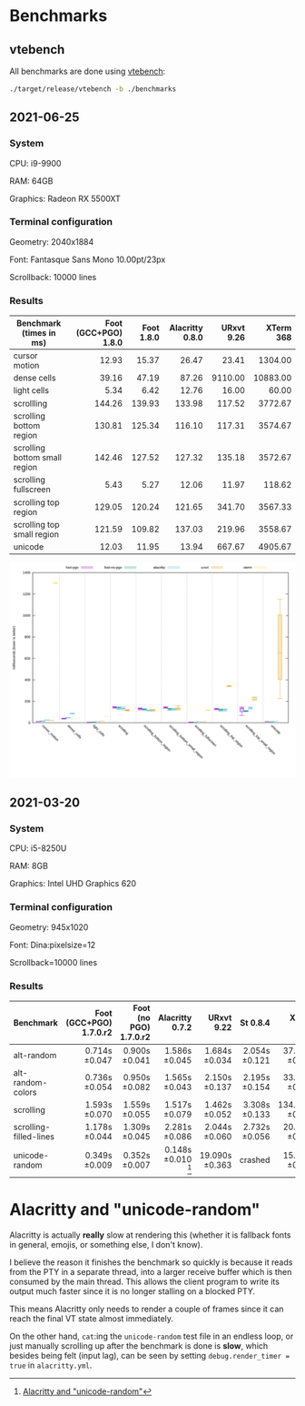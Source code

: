# Benchmarks

## vtebench

All benchmarks are done using [vtebench](https://github.com/alacritty/vtebench):

```sh
./target/release/vtebench -b ./benchmarks
```

## 2021-06-25

### System

CPU: i9-9900

RAM: 64GB

Graphics: Radeon RX 5500XT


### Terminal configuration

Geometry: 2040x1884

Font: Fantasque Sans Mono 10.00pt/23px

Scrollback: 10000 lines


### Results

| Benchmark (times in ms)       | Foot (GCC+PGO) 1.8.0 | Foot 1.8.0 | Alacritty 0.8.0 | URxvt 9.26 | XTerm 368 |
|-------------------------------|---------------------:|-----------:|----------------:|-----------:|----------:|
| cursor motion                 |                12.93 |      15.37 |           26.47 |      23.41 |   1304.00 |
| dense cells                   |                39.16 |      47.19 |           87.26 |    9110.00 |  10883.00 |
| light cells                   |                 5.34 |       6.42 |           12.76 |      16.00 |     60.00 |
| scrollling                    |               144.26 |     139.93 |          133.98 |     117.52 |   3772.67 |
| scrolling bottom region       |               130.81 |     125.34 |          116.10 |     117.31 |   3574.67 |
| scrolling bottom small region |               142.46 |     127.52 |          127.32 |     135.18 |   3572.67 |
| scrolling fullscreen          |                 5.43 |       5.27 |           12.06 |      11.97 |    118.62 |
| scrolling top region          |               129.05 |     120.24 |          121.65 |     341.70 |   3567.33 |
| scrolling top small region    |               121.59 |     109.82 |          137.03 |     219.96 |   3558.67 |
| unicode                       |                12.03 |      11.95 |           13.94 |     667.67 |   4905.67 |


![Graph of benchmark results for a beefy desktop system](benchmark-results-desktop.svg)


## 2021-03-20

### System

CPU: i5-8250U

RAM: 8GB

Graphics: Intel UHD Graphics 620


### Terminal configuration

Geometry: 945x1020

Font: Dina:pixelsize=12

Scrollback=10000 lines


### Results


| Benchmark              | Foot (GCC+PGO) 1.7.0.r2 | Foot (no PGO) 1.7.0.r2 |    Alacritty 0.7.2 |       URxvt 9.22 |      St 0.8.4 |       XTerm 366 |
|------------------------|------------------------:|-----------------------:|-------------------:|-----------------:|--------------:|----------------:|
| alt-random             |           0.714s ±0.047 |          0.900s ±0.041 | 1.586s ±0.045      |    1.684s ±0.034 | 2.054s ±0.121 |  37.205s ±0.252 |
| alt-random-colors      |           0.736s ±0.054 |          0.950s ±0.082 | 1.565s ±0.043      |    2.150s ±0.137 | 2.195s ±0.154 |  33.112s ±0.167 |
| scrolling              |           1.593s ±0.070 |          1.559s ±0.055 | 1.517s ±0.079      |    1.462s ±0.052 | 3.308s ±0.133 | 134.432s ±0.436 |
| scrolling-filled-lines |           1.178s ±0.044 |          1.309s ±0.045 | 2.281s ±0.086      |    2.044s ±0.060 | 2.732s ±0.056 |  20.753s ±0.067 |
| unicode-random         |           0.349s ±0.009 |          0.352s ±0.007 | 0.148s ±0.010 [^1] |   19.090s ±0.363 |       crashed |  15.579s ±0.093 |

[^1]: [Alacritty and "unicode-random"](#alacritty-and-unicode-random)


# Alacritty and "unicode-random"

Alacritty is actually **really** slow at rendering this (whether it is
fallback fonts in general, emojis, or something else, I don't know).

I believe the reason it finishes the benchmark so quickly is because
it reads from the PTY in a separate thread, into a larger receive
buffer which is then consumed by the main thread. This allows the
client program to write its output much faster since it is no longer
stalling on a blocked PTY.

This means Alacritty only needs to render a couple of frames since it
can reach the final VT state almost immediately.

On the other hand, `cat`:ing the `unicode-random` test file in an
endless loop, or just manually scrolling up after the benchmark is
done is **slow**, which besides being felt (input lag), can be seen by
setting `debug.render_timer = true` in `alacritty.yml`.
